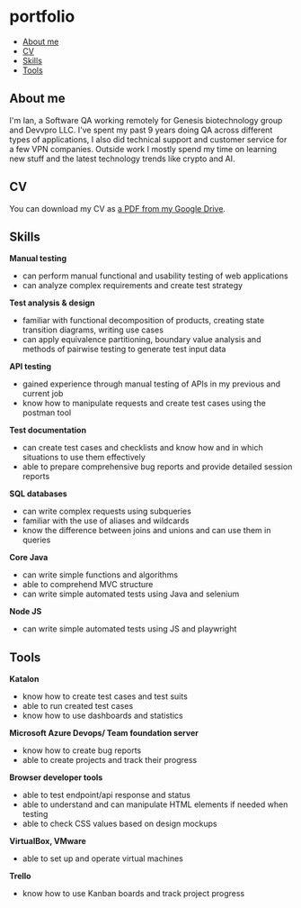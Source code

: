 # portfolio
- [About me](#about-me)
- [CV](#cv)
- [Skills](#skills)
- [Tools](#tools)

## About me

I'm Ian, a Software QA working remotely for Genesis biotechnology group and Devvpro LLC. I've spent my past 9 years doing QA across different types of applications, I also did technical support and customer service for a few VPN companies. Outside work I mostly spend my time on learning new stuff and the latest technology trends like crypto and AI.

## CV
You can download my CV as [a PDF from my Google Drive](https://drive.google.com/file/d/15ONVZPZsu_YgcomPTS85c7lurgj_z01f/view?usp=sharing).

## Skills

__Manual testing__
  * can perform manual functional and usability testing of web applications
  * can analyze complex requirements and create test strategy

__Test analysis & design__
  * familiar with functional decomposition of products, creating state transition diagrams, writing use cases
  * can apply equivalence partitioning, boundary value analysis and methods of pairwise testing to generate test input data

__API testing__
  * gained experience through manual testing of APIs in my previous and current job
  * know how to manipulate requests and create test cases using the postman tool

__Test documentation__
  * can create test cases and checklists and know how and in which situations to use them effectively
  * able to prepare comprehensive bug reports and provide detailed session reports

__SQL databases__
  * can write complex requests using subqueries
  * familiar with the use of aliases and wildcards
  * know the difference between joins and unions and can use them in queries

__Core Java__
  * can write simple functions and algorithms
  * able to comprehend MVC structure
  * can write simple automated tests using Java and selenium

__Node JS__
  * can write simple automated tests using JS and playwright


## Tools

__Katalon__
  * know how to create test cases and test suits
  * able to run created test cases
  * know how to use dashboards and statistics

__Microsoft Azure Devops/ Team foundation server__
  * know how to create bug reports
  * able to create projects and track their progress

__Browser developer tools__
  * able to test endpoint/api response and status
  * able to understand and can manipulate HTML elements if needed when testing
  * able to check CSS values based on design mockups

__VirtualBox, VMware__
  * able to set up and operate virtual machines

__Trello__
  * know how to use Kanban boards and track project progress
